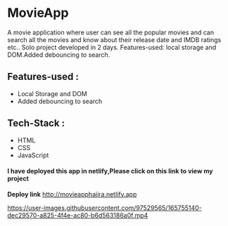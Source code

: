 # MovieApp

A movie application where user can see all the popular movies and can search all the movies and know about their release date and IMDB ratings etc..
Solo project developed in 2 days. Features-used: local storage and DOM.Added debouncing to search. 

## Features-used :

* Local Storage and DOM 
* Added debouncing to search

## Tech-Stack : 
* HTML
* CSS
* JavaScript

#### I have deployed this app in netlify,Please click on this link to view my project

**Deploy link** http://movieapphajira.netlify.app

https://user-images.githubusercontent.com/97529565/165755140-dec29570-a825-4f4e-ac80-b6d563186a0f.mp4

